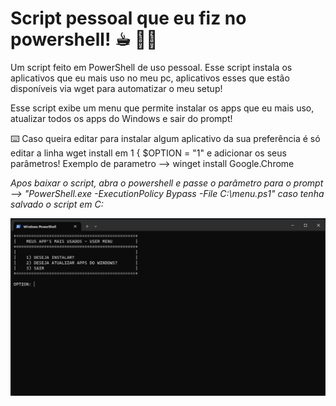 # Script pessoal que eu fiz no powershell!  ☕︎ 🐱‍🚀
Um script feito em PowerShell de uso pessoal. Esse script instala os aplicativos que eu mais uso no meu pc, aplicativos esses que estão disponíveis via wget para automatizar o meu setup!  

Esse script exibe um menu que permite instalar os apps que eu mais uso, atualizar todos os apps do Windows e sair do prompt! 

⌨️ Caso queira editar para instalar algum aplicativo da sua preferência é só editar a linha wget install em 1 { $OPTION = "1" e adicionar os seus parâmetros! Exemplo de parametro --> winget install Google.Chrome

*Apos baixar o script, abra o powershell e passe o parâmetro para o prompt --> "PowerShell.exe -ExecutionPolicy Bypass -File C:\menu.ps1" caso tenha salvado o script em C:*

![alt text](https://github.com/danielandradestudy/scriptpessoal/blob/main/Captura%20de%20Tela%20(112).png)





